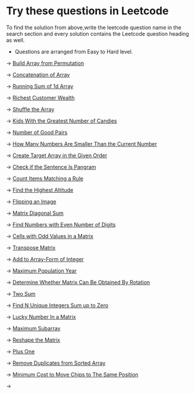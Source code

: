   # Try these questions in Leetcode 

To find the solution from above,write the leetcode question name in the search section and every solution contains the Leetcode question heading as well.

* Questions are arranged from Easy to Hard level.

-> [Build Array from Permutation](https://leetcode.com/problems/build-array-from-permutation/)

-> [Concatenation of Array]()

-> [Running Sum of 1d Array](https://leetcode.com/problems/running-sum-of-1d-array/)

-> [Richest Customer Wealth](https://leetcode.com/problems/richest-customer-wealth/)

-> [Shuffle the Array](https://leetcode.com/problems/shuffle-the-array/)

-> [Kids With the Greatest Number of Candies](https://leetcode.com/problems/kids-with-the-greatest-number-of-candies/)

-> [Number of Good Pairs](https://leetcode.com/problems/number-of-good-pairs/)

-> [How Many Numbers Are Smaller Than the Current Number](https://leetcode.com/problems/how-many-numbers-are-smaller-than-the-current-number/)

-> [Create Target Array in the Given Order](https://leetcode.com/problems/create-target-array-in-the-given-order/)

-> [Check if the Sentence Is Pangram](https://leetcode.com/problems/check-if-the-sentence-is-pangram/)

-> [Count Items Matching a Rule](https://leetcode.com/problems/count-items-matching-a-rule/)

-> [Find the Highest Altitude](https://leetcode.com/problems/count-items-matching-a-rule/)

-> [Flipping an Image](https://leetcode.com/problems/flipping-an-image/)

-> [Matrix Diagonal Sum](https://leetcode.com/problems/matrix-diagonal-sum/)

-> [Find Numbers with Even Number of Digits](https://leetcode.com/problems/find-numbers-with-even-number-of-digits/)

-> [Cells with Odd Values in a Matrix](https://leetcode.com/problems/cells-with-odd-values-in-a-matrix/)

-> [Transpose Matrix](https://leetcode.com/problems/transpose-matrix/)

-> [Add to Array-Form of Integer](https://leetcode.com/problems/add-to-array-form-of-integer/)

-> [Maximum Population Year](https://leetcode.com/problems/maximum-population-year/)

-> [Determine Whether Matrix Can Be Obtained By Rotation](https://leetcode.com/problems/determine-whether-matrix-can-be-obtained-by-rotation/)

-> [Two Sum](https://leetcode.com/problems/two-sum/)

-> [Find N Unique Integers Sum up to Zero](https://leetcode.com/problems/find-n-unique-integers-sum-up-to-zero/)

-> [Lucky Number In a Matrix](https://leetcode.com/problems/lucky-numbers-in-a-matrix/)

-> [Maximum Subarray](https://leetcode.com/problems/maximum-subarray/)

-> [Reshape the Matrix](https://leetcode.com/problems/reshape-the-matrix/)

-> [Plus One](https://leetcode.com/problems/plus-one/)

-> [Remove Duplicates from Sorted Array](https://leetcode.com/problems/remove-duplicates-from-sorted-array/)

-> [Minimum Cost to Move Chips to The Same Position](https://leetcode.com/problems/minimum-cost-to-move-chips-to-the-same-position/)

-> []()
